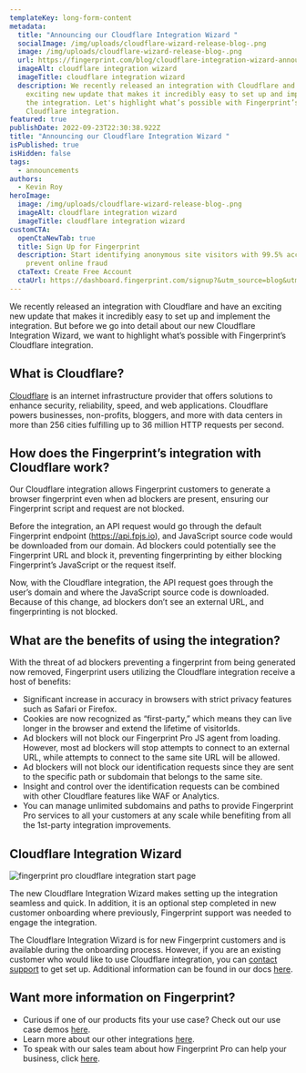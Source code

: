 ```yaml
---
templateKey: long-form-content
metadata:
  title: "Announcing our Cloudflare Integration Wizard "
  socialImage: /img/uploads/cloudflare-wizard-release-blog-.png
  image: /img/uploads/cloudflare-wizard-release-blog-.png
  url: https://fingerprint.com/blog/cloudflare-integration-wizard-announcement
  imageAlt: cloudflare integration wizard
  imageTitle: cloudflare integration wizard
  description: We recently released an integration with Cloudflare and have an
    exciting new update that makes it incredibly easy to set up and implement
    the integration. Let's highlight what’s possible with Fingerprint’s
    Cloudflare integration.
featured: true
publishDate: 2022-09-23T22:30:38.922Z
title: "Announcing our Cloudflare Integration Wizard "
isPublished: true
isHidden: false
tags:
  - announcements
authors:
  - Kevin Roy
heroImage:
  image: /img/uploads/cloudflare-wizard-release-blog-.png
  imageAlt: cloudflare integration wizard
  imageTitle: cloudflare integration wizard
customCTA:
  openCtaNewTab: true
  title: Sign Up for Fingerprint
  description: Start identifying anonymous site visitors with 99.5% accuracy to
    prevent online fraud
  ctaText: Create Free Account
  ctaUrl: https://dashboard.fingerprint.com/signup?&utm_source=blog&utm_medium=website&utm_campaign=blog
---
```

We recently released an integration with Cloudflare and have an exciting new update that makes it incredibly easy to set up and implement the integration. But before we go into detail about our new Cloudflare Integration Wizard, we want to highlight what’s possible with Fingerprint’s Cloudflare integration. 

## What is Cloudflare? 

[Cloudflare](https://www.cloudflare.com/learning/what-is-cloudflare/) is an internet infrastructure provider that offers solutions to enhance security, reliability, speed, and web applications. Cloudflare powers businesses, non-profits, bloggers, and more with data centers in more than 256 cities fulfilling up to 36 million HTTP requests per second. 

## How does the Fingerprint’s integration with Cloudflare work? 

Our Cloudflare integration allows Fingerprint customers to generate a browser fingerprint even when ad blockers are present, ensuring our Fingerprint script and request are not blocked. 

Before the integration, an API request would go through the default Fingerprint endpoint (<https://api.fpjs.io>), and JavaScript source code would be downloaded from our domain. Ad blockers could potentially see the Fingerprint URL and block it, preventing fingerprinting by either blocking Fingerprint’s JavaScript or the request itself. 

Now, with the Cloudflare integration, the API request goes through the user’s domain and where the JavaScript source code is downloaded. Because of this change, ad blockers don’t see an external URL, and fingerprinting is not blocked. 

## What are the benefits of using the integration? 

With the threat of ad blockers preventing a fingerprint from being generated now removed, Fingerprint users utilizing the Cloudflare integration receive a host of benefits:

* Significant increase in accuracy in browsers with strict privacy features such as Safari or Firefox.
* Cookies are now recognized as “first-party,” which means they can live longer in the browser and extend the lifetime of visitorIds.
* Ad blockers will not block our Fingerprint Pro JS agent from loading. However, most ad blockers will stop attempts to connect to an external URL, while attempts to connect to the same site URL will be allowed.
* Ad blockers will not block our identification requests since they are sent to the specific path or subdomain that belongs to the same site.
* Insight and control over the identification requests can be combined with other Cloudflare features like WAF or Analytics.
* You can manage unlimited subdomains and paths to provide Fingerprint Pro services to all your customers at any scale while benefiting from all the 1st-party integration improvements.

## Cloudflare Integration Wizard

![fingerprint pro cloudflare integration start page](/img/uploads/screen-shot-2022-09-15-at-11.38.01-1-.png "fingerprint pro cloudflare integration start pagefingerprint pro cloudflare integration start page")

The new Cloudflare Integration Wizard makes setting up the integration seamless and quick. In addition, it is an optional step completed in new customer onboarding where previously, Fingerprint support was needed to engage the integration.

The Cloudflare Integration Wizard is for new Fingerprint customers and is available during the onboarding process. However, if you are an existing customer who would like to use Cloudflare integration, you can [contact support](https://fingerprint.com/support/?utm_source=blog&utm_medium=website&utm_campaign=blog) to get set up. Additional information can be found in our docs [here](https://dev.fingerprint.com/docs/cloudflare-integration). 

## Want more information on Fingerprint? 

* Curious if one of our products fits your use case? Check out our use case demos [here](https://fingerprint.com/use-cases/). 
* Learn more about our other integrations [here](https://dev.fingerprint.com/docs). 
* To speak with our sales team about how Fingerprint Pro can help your business, click [here](https://fingerprintjs.com/contact-sales/?utm_source=blog&utm_medium=website&utm_campaign=blog).